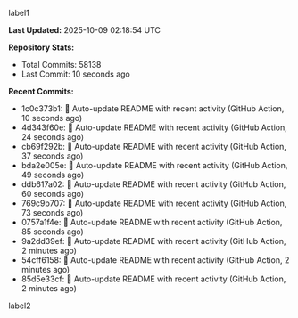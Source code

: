 
label1 
<!-- ACTIVITY_START -->
**Last Updated:** 2025-10-09 02:18:54 UTC

**Repository Stats:**
- Total Commits: 58138
- Last Commit: 10 seconds ago

**Recent Commits:**
- 1c0c373b1: 🤖 Auto-update README with recent activity (GitHub Action, 10 seconds ago)
- 4d343f60e: 🤖 Auto-update README with recent activity (GitHub Action, 24 seconds ago)
- cb69f292b: 🤖 Auto-update README with recent activity (GitHub Action, 37 seconds ago)
- bda2e005e: 🤖 Auto-update README with recent activity (GitHub Action, 49 seconds ago)
- ddb617a02: 🤖 Auto-update README with recent activity (GitHub Action, 60 seconds ago)
- 769c9b707: 🤖 Auto-update README with recent activity (GitHub Action, 73 seconds ago)
- 0757a1f4e: 🤖 Auto-update README with recent activity (GitHub Action, 85 seconds ago)
- 9a2dd39ef: 🤖 Auto-update README with recent activity (GitHub Action, 2 minutes ago)
- 54cff6158: 🤖 Auto-update README with recent activity (GitHub Action, 2 minutes ago)
- 85d5e33cf: 🤖 Auto-update README with recent activity (GitHub Action, 2 minutes ago)
<!-- ACTIVITY_END -->

label2
